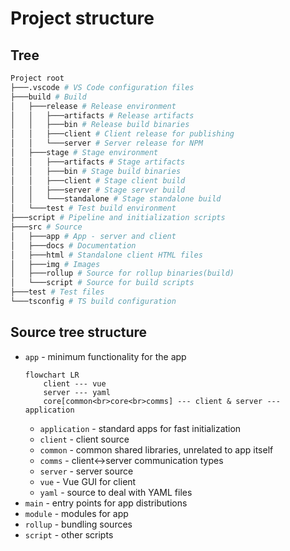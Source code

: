 # Project structure

## Tree

```bash
Project root
├───.vscode # VS Code configuration files
├───build # Build
│   ├───release # Release environment
│   │   ├───artifacts # Release artifacts
│   │   ├───bin # Release build binaries
│   │   ├───client # Client release for publishing
│   │   └───server # Server release for NPM
│   ├───stage # Stage environment 
│   │   ├───artifacts # Stage artifacts
│   │   ├───bin # Stage build binaries
│   │   ├───client # Stage client build
│   │   ├───server # Stage server build
│   │   └───standalone # Stage standalone build
│   └───test # Test build environment
├───script # Pipeline and initialization scripts
├───src # Source
│   ├───app # App - server and client
│   ├───docs # Documentation
│   ├───html # Standalone client HTML files
│   ├───img # Images
│   ├───rollup # Source for rollup binaries(build)
│   └───script # Source for build scripts
├───test # Test files
└───tsconfig # TS build configuration
```

## Source tree structure

- `app` - minimum functionality for the app
	```mermaid
	flowchart LR
		client --- vue
		server --- yaml
		core[common<br>core<br>comms] --- client & server --- application
	```
	- `application` - standard apps for fast initialization
	- `client` - client source
	- `common` - common shared libraries, unrelated to app itself
	- `comms` - client↔️server communication types
	- `server` - server source
	- `vue` - Vue GUI for client
	- `yaml` - source to deal with YAML files
- `main` - entry points for app distributions
- `module` - modules for app
- `rollup` - bundling sources
- `script` - other scripts